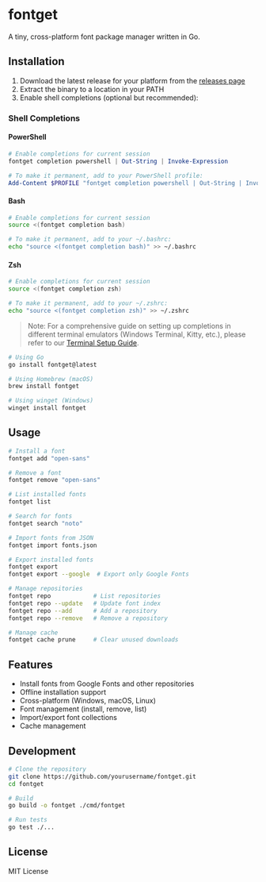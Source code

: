 # fontget

A tiny, cross-platform font package manager written in Go.

## Installation

1. Download the latest release for your platform from the [releases page](https://github.com/yourusername/fontget/releases)
2. Extract the binary to a location in your PATH
3. Enable shell completions (optional but recommended):

### Shell Completions

#### PowerShell
```powershell
# Enable completions for current session
fontget completion powershell | Out-String | Invoke-Expression

# To make it permanent, add to your PowerShell profile:
Add-Content $PROFILE "fontget completion powershell | Out-String | Invoke-Expression"
```

#### Bash
```bash
# Enable completions for current session
source <(fontget completion bash)

# To make it permanent, add to your ~/.bashrc:
echo "source <(fontget completion bash)" >> ~/.bashrc
```

#### Zsh
```zsh
# Enable completions for current session
source <(fontget completion zsh)

# To make it permanent, add to your ~/.zshrc:
echo "source <(fontget completion zsh)" >> ~/.zshrc
```

> Note: For a comprehensive guide on setting up completions in different terminal emulators (Windows Terminal, Kitty, etc.), please refer to our [Terminal Setup Guide](docs/terminal-setup.md).

```bash
# Using Go
go install fontget@latest

# Using Homebrew (macOS)
brew install fontget

# Using winget (Windows)
winget install fontget
```

## Usage

```bash
# Install a font
fontget add "open-sans"

# Remove a font
fontget remove "open-sans"

# List installed fonts
fontget list

# Search for fonts
fontget search "noto"

# Import fonts from JSON
fontget import fonts.json

# Export installed fonts
fontget export
fontget export --google  # Export only Google Fonts

# Manage repositories
fontget repo            # List repositories
fontget repo --update   # Update font index
fontget repo --add      # Add a repository
fontget repo --remove   # Remove a repository

# Manage cache
fontget cache prune     # Clear unused downloads
```

## Features

- Install fonts from Google Fonts and other repositories
- Offline installation support
- Cross-platform (Windows, macOS, Linux)
- Font management (install, remove, list)
- Import/export font collections
- Cache management

## Development

```bash
# Clone the repository
git clone https://github.com/yourusername/fontget.git
cd fontget

# Build
go build -o fontget ./cmd/fontget

# Run tests
go test ./...
```

## License

MIT License 